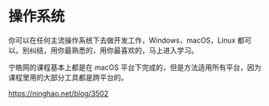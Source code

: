 # 操作系统

你可以在任何主流操作系统下去做开发工作，Windows，macOS，Linux 都可以。别纠结，用你最熟悉的，用你最喜欢的，马上进入学习。

宁皓网的课程基本上都是在 macOS 平台下完成的，但是方法适用所有平台，因为课程里用的大部分工具都是跨平台的。

https://ninghao.net/blog/3502



